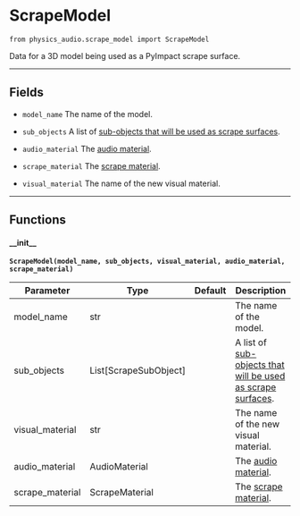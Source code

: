 # ScrapeModel

`from physics_audio.scrape_model import ScrapeModel`

Data for a 3D model being used as a PyImpact scrape surface.

***

## Fields

- `model_name` The name of the model.

- `sub_objects` A list of [sub-objects that will be used as scrape surfaces](scrape_sub_object.md).

- `audio_material` The [audio material](audio_material.md).

- `scrape_material` The [scrape material](scrape_material.md).

- `visual_material` The name of the new visual material.

***

## Functions

#### \_\_init\_\_

**`ScrapeModel(model_name, sub_objects, visual_material, audio_material, scrape_material)`**

| Parameter | Type | Default | Description |
| --- | --- | --- | --- |
| model_name |  str |  | The name of the model. |
| sub_objects |  List[ScrapeSubObject] |  | A list of [sub-objects that will be used as scrape surfaces](scrape_sub_object.md). |
| visual_material |  str |  | The name of the new visual material. |
| audio_material |  AudioMaterial |  | The [audio material](audio_material.md). |
| scrape_material |  ScrapeMaterial |  | The [scrape material](scrape_material.md). |

